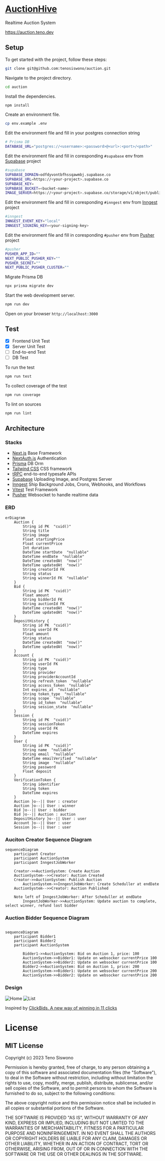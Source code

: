 # [AuctionHive](auction.teno.dev)

Realtime Auction System

https://auction.teno.dev

## Setup
To get started with the project, follow these steps:
```bash
git clone git@github.com:tenosiswono/auction.git
```
Navigate to the project directory.
```bash
cd auction
```
Install the dependencies.
```bash
npm install
```
Create an environment file.
```bash
cp env.example .env
```
Edit the environment file and fill in your postgres connection string
```bash
# Prisma DB
DATABASE_URL="postgres://<username>:<password>@<url>:<port>/<path>"
```
Edit the environment file and fill in coresponding `#supabase` env from [Supabase](https://supabase.com/) project
```bash
#supabase
SUPABASE_DOMAIN=odfdyvontbfhssqawmbj.supabase.co
SUPABASE_URL=https://<your-project>.supabase.co
SUPABASE_KEY=
SUPABASE_BUCKET=<bucket-name>
IMAGE_SERVER=https://<your-project>.supabase.co/storage/v1/object/public/bucket-name
```
Edit the environment file and fill in coresponding `#inngest` env from [Inngest](https://www.inngest.com/) project 
```bash
#inngest
INNGEST_EVENT_KEY="local"
INNGEST_SIGNING_KEY=<your-signing-key>
```
Edit the environment file and fill in coresponding `#pusher` env from [Pusher](https://pusher.com/) project 
```bash
#pusher
PUSHER_APP_ID=""
NEXT_PUBLIC_PUSHER_KEY=""
PUSHER_SECRET=""
NEXT_PUBLIC_PUSHER_CLUSTER=""
```
Migrate Prisma DB
```bash
npx prisma migrate dev
```
Start the web development server.
```bash
npm run dev
```
Open on your browser `http://localhost:3000`
## Test
- [x] Frontend Unit Test
- [x] Server Unit Test
- [ ] End-to-end Test
- [ ] DB Test

To run the test
```bash
npm run test
```
To collect coverage of the test
```bash
npm run coverage
```
To lint on sources
```bash
npm run lint
```
## Architecture

### Stacks

- [Next.js](https://nextjs.org) Base Framework
- [NextAuth.js](https://next-auth.js.org) Authentication
- [Prisma](https://prisma.io) DB Orm
- [Tailwind CSS](https://tailwindcss.com) CSS framework
- [tRPC](https://trpc.io) end-to-end typesafe APIs
- [Supabase](https://supabase.com/) Uploading Image, and Postgres Server
- [Inngest](https://www.inngest.com/) Ship Background Jobs, Crons, Webhooks, and Workflows
- [Vitest](https://vitest.dev/) Test Framework
- [Pusher](https://pusher.com/) Websocket to handle realtime data

### ERD
```mermaid
erDiagram
	Auction {
		String id PK  "cuid()"
		String title
		String image
		Float startingPrice
		Float currentPrice
		Int duration
		DateTime startDate  "nullable"
		DateTime endDate  "nullable"
		DateTime createdAt  "now()"
		DateTime updatedAt  "now()"
		String creatorId FK
		String status
		String winnerId FK  "nullable"
	}
	Bid {
		String id PK  "cuid()"
		Float amount
		String bidderId FK
		String auctionId FK
		DateTime createdAt  "now()"
		DateTime updatedAt  "now()"
	}
	DepositHistory {
		String id PK  "cuid()"
		String userId FK
		Float amount
		String status
		DateTime createdAt  "now()"
		DateTime updatedAt  "now()"
	}
	Account {
		String id PK  "cuid()"
		String userId FK
		String type
		String provider
		String providerAccountId
		String refresh_token  "nullable"
		String access_token  "nullable"
		Int expires_at  "nullable"
		String token_type  "nullable"
		String scope  "nullable"
		String id_token  "nullable"
		String session_state  "nullable"
	}
	Session {
		String id PK  "cuid()"
		String sessionToken
		String userId FK
		DateTime expires
	}
	User {
		String id PK  "cuid()"
		String name  "nullable"
		String email  "nullable"
		DateTime emailVerified  "nullable"
		String image  "nullable"
		String password
		Float deposit
	}
	VerificationToken {
		String identifier
		String token
		DateTime expires
	}
	Auction }o--|| User : creator
	Auction }o--|| User : winner
	Bid }o--|| User : bidder
	Bid }o--|| Auction : auction
	DepositHistory }o--|| User : user
	Account }o--|| User : user
	Session }o--|| User : user

```
### Auciton Creator Sequence Diagram
```mermaid
sequenceDiagram
    participant Creator
    participant AuctionSystem
    participant InngestJobWorker

    Creator->>AuctionSystem: Create Auction
    AuctionSystem-->>Creator: Auction Created
    Creator->>AuctionSystem: Publish Auction
		AuctionSystem->>InngestJobWorker: Create Scheduller at endDate
    AuctionSystem-->>Creator: Auction Published

    Note left of InngestJobWorker: After Scheduller at endDate
		InngestJobWorker->>AuctionSystem: Update auction to complete, select winner, refund lost bidder

```
### Auction Bidder Sequence Diagram
```mermaid

sequenceDiagram
    participant Bidder1
    participant Bidder2
    participant AuctionSystem

		Bidder1->>AuctionSystem: Bid on Auction 1, price: 100
		AuctionSystem->>Bidder1: Update on websocker currentPrice 100
		AuctionSystem->>Bidder2: Update on websocker currentPrice 100
		Bidder2->>AuctionSystem: Bid on Auction 1, price: 200
		AuctionSystem->>Bidder1: Update on websocker currentPrice 200
		AuctionSystem->>Bidder2: Update on websocker currentPrice 200
```
### Design 

![Home](docs/scr.png?raw=true "Home")
![List](docs/list.png?raw=true "List")

Inspired by [ClickBids. A new way of winning in 11 clicks](https://www.behance.net/gallery/150684529/ClickBids-A-new-way-of-winning-in-11-clicks)

# License
## MIT License

Copyright (c) 2023 Teno Siswono

Permission is hereby granted, free of charge, to any person obtaining a copy of this software and associated documentation files (the "Software"), to deal in the Software without restriction, including without limitation the rights to use, copy, modify, merge, publish, distribute, sublicense, and/or sell copies of the Software, and to permit persons to whom the Software is furnished to do so, subject to the following conditions:

The above copyright notice and this permission notice shall be included in all copies or substantial portions of the Software.

THE SOFTWARE IS PROVIDED "AS IS", WITHOUT WARRANTY OF ANY KIND, EXPRESS OR IMPLIED, INCLUDING BUT NOT LIMITED TO THE WARRANTIES OF MERCHANTABILITY, FITNESS FOR A PARTICULAR PURPOSE AND NONINFRINGEMENT. IN NO EVENT SHALL THE AUTHORS OR COPYRIGHT HOLDERS BE LIABLE FOR ANY CLAIM, DAMAGES OR OTHER LIABILITY, WHETHER IN AN ACTION OF CONTRACT, TORT OR OTHERWISE, ARISING FROM, OUT OF OR IN CONNECTION WITH THE SOFTWARE OR THE USE OR OTHER DEALINGS IN THE SOFTWARE.

